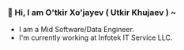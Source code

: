  ### 👋 Hi, I am O'tkir Xo'jayev ( Utkir Khujaev ) ~ 

 - I am a Mid Software/Data Engineer.
 - I'm currently working at Infotek IT Service LLC. 
